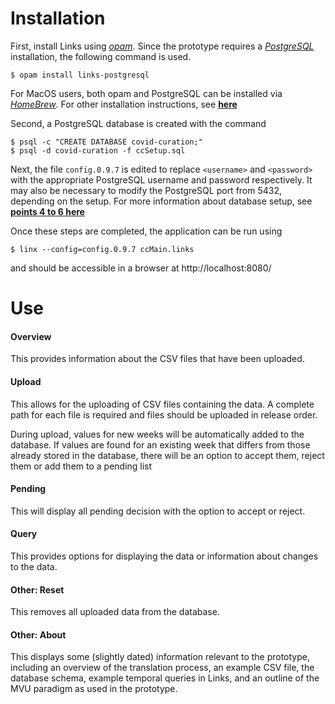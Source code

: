 # Installation

First, install Links using *[opam](https://opam.ocaml.org)*. Since the prototype requires a *[PostgreSQL](https://www.postgresql.org)* installation, the following command is used.
```
$ opam install links-postgresql
```
For MacOS users, both opam and PostgreSQL can be installed via *[HomeBrew](https://brew.sh)*. For other installation instructions, see **[here](https://github.com/links-lang/links/blob/master/INSTALL.md)**

Second, a PostgreSQL database is created with the command
```
$ psql -c "CREATE DATABASE covid-curation;" 
$ psql -d covid-curation -f ccSetup.sql 
```
Next, the file `config.0.9.7` is edited to replace `<username>` and `<password>` with the appropriate PostgreSQL username and password respectively. It may also be necessary to modify the PostgreSQL port from 5432, depending on the setup.
For more information about database setup, see **[points 4 to 6 here](https://github.com/links-lang/links/wiki/Database-setup)**

Once these steps are completed, the application can be run using
```
$ linx --config=config.0.9.7 ccMain.links
```
and should be accessible in a browser at http://localhost:8080/

# Use

#### Overview

This provides information about the CSV files that have been uploaded.

#### Upload

This allows for the uploading of CSV files containing the data. 
A complete path for each file is required and
files should be uploaded in release order.

During upload, values for new weeks will be automatically added to the database.
If values are found for an existing week that differs from those already stored in the database,
there will be an option to accept them, reject them or add them to a pending list

#### Pending

This will display all pending decision with the option to accept or reject.

#### Query

This provides options for displaying the data or information about changes to the data.

#### Other: Reset

This removes all uploaded data from the database.

#### Other: About

This displays some (slightly dated) information relevant to the prototype, including an overview of the translation process, an example CSV file, the database schema, example temporal queries in Links, and an outline of the MVU paradigm as used in the prototype.

